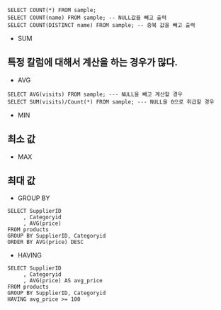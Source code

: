 ```
SELECT COUNT(*) FROM sample;
SELECT COUNT(name) FROM sample; -- NULL값을 빼고 출력
SELECT COUNT(DISTINCT name) FROM sample; -- 중복 값을 빼고 출력
```

* SUM
## 특정 칼럼에 대해서 계산을 하는 경우가 많다.

* AVG
```
SELECT AVG(visits) FROM sample; --- NULL을 빼고 계산할 경우
SELECT SUM(visits)/Count(*) FROM sample; --- NULL을 0으로 취급할 경우
```
* MIN
## 최소 값

* MAX
## 최대 값

* GROUP BY
```
SELECT SupplierID
     , Categoryid
     , AVG(price)
FROM products
GROUP BY SupplierID, Categoryid
ORDER BY AVG(price) DESC
```

* HAVING
```
SELECT SupplierID
     , Categoryid
     , AVG(price) AS avg_price
FROM products
GROUP BY SupplierID, Categoryid
HAVING avg_price >= 100
```